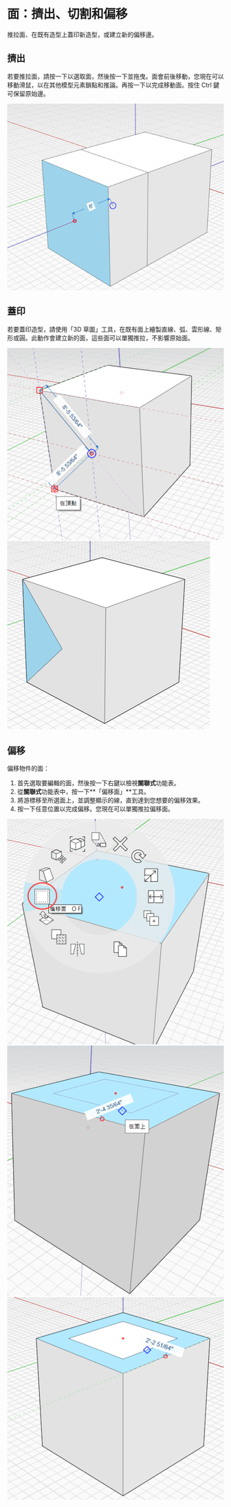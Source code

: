 # 面：擠出、切割和偏移

推拉面、在既有造型上蓋印新造型，或建立新的偏移邊。

## 擠出

若要推拉面，請按一下以選取面，然後按一下並拖曳。面會前後移動，您現在可以移動滑鼠，以在其他模型元素鎖點和推論。再按一下以完成移動面。按住 Ctrl 鍵可保留原始邊。

![](../.gitbook/assets/extrude%20%281%29.png)

## 蓋印

若要蓋印造型，請使用「3D 草圖」工具，在既有面上繪製直線、弧、雲形線、矩形或圓。此動作會建立新的面，這些面可以單獨推拉，不影響原始面。

![](../.gitbook/assets/imprint1.png)  
![](../.gitbook/assets/imprint2.png)

## 偏移

偏移物件的面：

1. 首先選取要編輯的面，然後按一下右鍵以檢視**關聯式**功能表。
2. 從**關聯式**功能表中，按一下**「偏移面」**工具。
3. 將游標移至所選面上，並調整顯示的線，直到達到您想要的偏移效果。
4. 按一下任意位置以完成偏移。您現在可以單獨推拉偏移面。

![](../.gitbook/assets/offset1.png)  
![](../.gitbook/assets/offset2.png)  
![](../.gitbook/assets/offset3.png)

